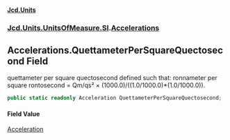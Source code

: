 #### [Jcd.Units](index.md 'index')

### [Jcd.Units.UnitsOfMeasure.SI](Jcd.Units.UnitsOfMeasure.SI.md 'Jcd.Units.UnitsOfMeasure.SI').[Accelerations](Accelerations.md 'Jcd.Units.UnitsOfMeasure.SI.Accelerations')

## Accelerations.QuettameterPerSquareQuectosecond Field

quettameter per square quectosecond defined such that: ronnameter per square rontosecond = Qm/qs² ×
(1000.0)/((1.0/1000.0)*(1.0/1000.0)).

```csharp
public static readonly Acceleration QuettameterPerSquareQuectosecond;
```

#### Field Value

[Acceleration](Acceleration.md 'Jcd.Units.UnitTypes.Acceleration')